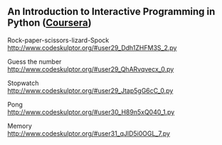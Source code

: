 An Introduction to Interactive Programming in Python ([Coursera](https://www.coursera.org/course/interactivepython))
-------------

Rock-paper-scissors-lizard-Spock  
http://www.codeskulptor.org/#user29_Ddh1ZHFM3S_2.py

Guess the number  
http://www.codeskulptor.org/#user29_QhARvqvecx_0.py

Stopwatch  
http://www.codeskulptor.org/#user29_Jtap5gG6cC_0.py

Pong  
http://www.codeskulptor.org/#user30_H89n5xQ040_1.py

Memory  
http://www.codeskulptor.org/#user31_qJlD5i0OGL_7.py
